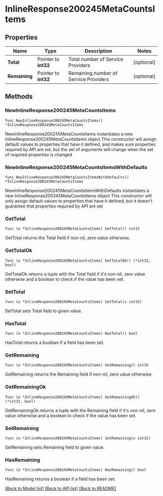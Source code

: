 # InlineResponse200245MetaCountsItems

## Properties

Name | Type | Description | Notes
------------ | ------------- | ------------- | -------------
**Total** | Pointer to **int32** | Total number of Service Providers | [optional] 
**Remaining** | Pointer to **int32** | Remaining number of Service Providers | [optional] 

## Methods

### NewInlineResponse200245MetaCountsItems

`func NewInlineResponse200245MetaCountsItems() *InlineResponse200245MetaCountsItems`

NewInlineResponse200245MetaCountsItems instantiates a new InlineResponse200245MetaCountsItems object
This constructor will assign default values to properties that have it defined,
and makes sure properties required by API are set, but the set of arguments
will change when the set of required properties is changed

### NewInlineResponse200245MetaCountsItemsWithDefaults

`func NewInlineResponse200245MetaCountsItemsWithDefaults() *InlineResponse200245MetaCountsItems`

NewInlineResponse200245MetaCountsItemsWithDefaults instantiates a new InlineResponse200245MetaCountsItems object
This constructor will only assign default values to properties that have it defined,
but it doesn't guarantee that properties required by API are set

### GetTotal

`func (o *InlineResponse200245MetaCountsItems) GetTotal() int32`

GetTotal returns the Total field if non-nil, zero value otherwise.

### GetTotalOk

`func (o *InlineResponse200245MetaCountsItems) GetTotalOk() (*int32, bool)`

GetTotalOk returns a tuple with the Total field if it's non-nil, zero value otherwise
and a boolean to check if the value has been set.

### SetTotal

`func (o *InlineResponse200245MetaCountsItems) SetTotal(v int32)`

SetTotal sets Total field to given value.

### HasTotal

`func (o *InlineResponse200245MetaCountsItems) HasTotal() bool`

HasTotal returns a boolean if a field has been set.

### GetRemaining

`func (o *InlineResponse200245MetaCountsItems) GetRemaining() int32`

GetRemaining returns the Remaining field if non-nil, zero value otherwise.

### GetRemainingOk

`func (o *InlineResponse200245MetaCountsItems) GetRemainingOk() (*int32, bool)`

GetRemainingOk returns a tuple with the Remaining field if it's non-nil, zero value otherwise
and a boolean to check if the value has been set.

### SetRemaining

`func (o *InlineResponse200245MetaCountsItems) SetRemaining(v int32)`

SetRemaining sets Remaining field to given value.

### HasRemaining

`func (o *InlineResponse200245MetaCountsItems) HasRemaining() bool`

HasRemaining returns a boolean if a field has been set.


[[Back to Model list]](../README.md#documentation-for-models) [[Back to API list]](../README.md#documentation-for-api-endpoints) [[Back to README]](../README.md)


